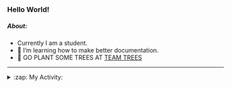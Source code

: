 ### Hello World!

##### About:
- Currently I am a student.
- 🌱 I’m learning how to make better documentation.
- 🌱 GO PLANT SOME TREES AT [TEAM TREES](https://teamtrees.org/)

---
<details>
  <summary>:zap: My Activity:</summary>
  
<!--START_SECTION:waka-->
![Code Time](http://img.shields.io/badge/Code%20Time-1%2C008%20hrs%2013%20mins-blue)

**I'm a Night 🦉** 

```text
🌞 Morning    95 commits     ███░░░░░░░░░░░░░░░░░░░░░░   13.48% 
🌆 Daytime    153 commits    █████░░░░░░░░░░░░░░░░░░░░   21.7% 
🌃 Evening    217 commits    ███████░░░░░░░░░░░░░░░░░░   30.78% 
🌙 Night      240 commits    ████████░░░░░░░░░░░░░░░░░   34.04%

```
📅 **I'm Most Productive on Tuesday** 

```text
Monday       106 commits    ███░░░░░░░░░░░░░░░░░░░░░░   15.04% 
Tuesday      133 commits    ████░░░░░░░░░░░░░░░░░░░░░   18.87% 
Wednesday    78 commits     ██░░░░░░░░░░░░░░░░░░░░░░░   11.06% 
Thursday     100 commits    ███░░░░░░░░░░░░░░░░░░░░░░   14.18% 
Friday       97 commits     ███░░░░░░░░░░░░░░░░░░░░░░   13.76% 
Saturday     81 commits     ██░░░░░░░░░░░░░░░░░░░░░░░   11.49% 
Sunday       110 commits    ████░░░░░░░░░░░░░░░░░░░░░   15.6%

```


📊 **This Week I Spent My Time On** 

```text
🔥 Editors: 
VS Code                  9 hrs 12 mins       █████████████████████████   100.0%

🐱‍💻 Projects: 
CSF22                    4 hrs 19 mins       ███████████░░░░░░░░░░░░░░   47.04% 
praise-demo              2 hrs 34 mins       ███████░░░░░░░░░░░░░░░░░░   28.02% 
file-utils               2 hrs 17 mins       ██████░░░░░░░░░░░░░░░░░░░   24.94%

```


 Last Updated on 22/01/2023 20:04:21 UTC
<!--END_SECTION:waka-->
</details>

